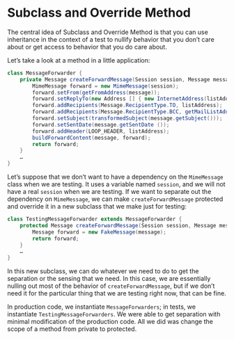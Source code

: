 # Subclass and Override Method

The central idea of Subclass and Override Method is that you can use inheritance in the context of a test to nullify behavior that you don’t care about or get access to behavior that you do care about.

Let’s take a look at a method in a little application:
```java
class MessageForwarder {
    private Message createForwardMessage(Session session, Message message) throws MessagingException, IOException {
        MimeMessage forward = new MimeMessage(session);
        forward.setFrom(getFromAddress(message));
        forward.setReplyTo(new Address [] { new InternetAddress(listAddress) });
        forward.addRecipients(Message.RecipientType.TO, listAddress);
        forward.addRecipients(Message.RecipientType.BCC, getMailListAddresses());
        forward.setSubject(transformedSubject(message.getSubject()));
        forward.setSentDate(message.getSentDate ());
        forward.addHeader(LOOP_HEADER, listAddress);
        buildForwardContent(message, forward);
        return forward;
    }
    …
}
```

Let’s suppose that we don’t want to have a dependency on the `MimeMessage` class when we are testing. It uses a variable named `session`, and we will not have a real `session` when we are testing. If we want to separate out the dependency on `MimeMessage`, we can make `createForwardMessage` protected and override it in a new subclass that we make just for testing:

```java
class TestingMessageForwarder extends MessageForwarder {
    protected Message createForwardMessage(Session session, Message message) {
        Message forward = new FakeMessage(message);
        return forward;
    }
    …
}
```

In this new subclass, we can do whatever we need to do to get the separation or the sensing that we need. In this case, we are essentially nulling out most of the behavior of `createForwardMessage`, but if we don’t need it for the particular thing that we are testing right now, that can be fine. 

In production code, we instantiate `MessageForwarders`; in tests, we instantiate `TestingMessageForwarders`. We were able to get separation with minimal modification of the production code. All we did was change the scope of a method from private to protected.
